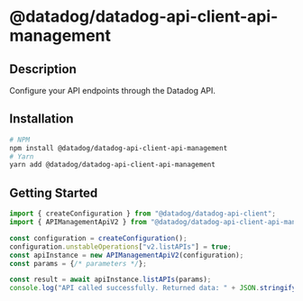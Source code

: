 # @datadog/datadog-api-client-api-management

## Description

Configure your API endpoints through the Datadog API.

## Installation

```sh
# NPM
npm install @datadog/datadog-api-client-api-management
# Yarn
yarn add @datadog/datadog-api-client-api-management
```

## Getting Started
```ts
import { createConfiguration } from "@datadog/datadog-api-client";
import { APIManagementApiV2 } from "@datadog/datadog-api-client-api-management";

const configuration = createConfiguration();
configuration.unstableOperations["v2.listAPIs"] = true;
const apiInstance = new APIManagementApiV2(configuration);
const params = {/* parameters */};

const result = await apiInstance.listAPIs(params);
console.log("API called successfully. Returned data: " + JSON.stringify(result));
```